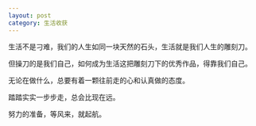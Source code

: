 ```yaml
---
layout: post
category: 生活收获
---
```




生活不是刁难，我们的人生如同一块天然的石头，生活就是我们人生的雕刻刀。

但操刀的是我们自己，如何成为生活这把雕刻刀下的优秀作品，得靠我们自己。



无论在做什么，总要有着一颗往前走的心和认真做的态度。

踏踏实实一步步走，总会比现在远。

努力的准备，等风来，就起航。